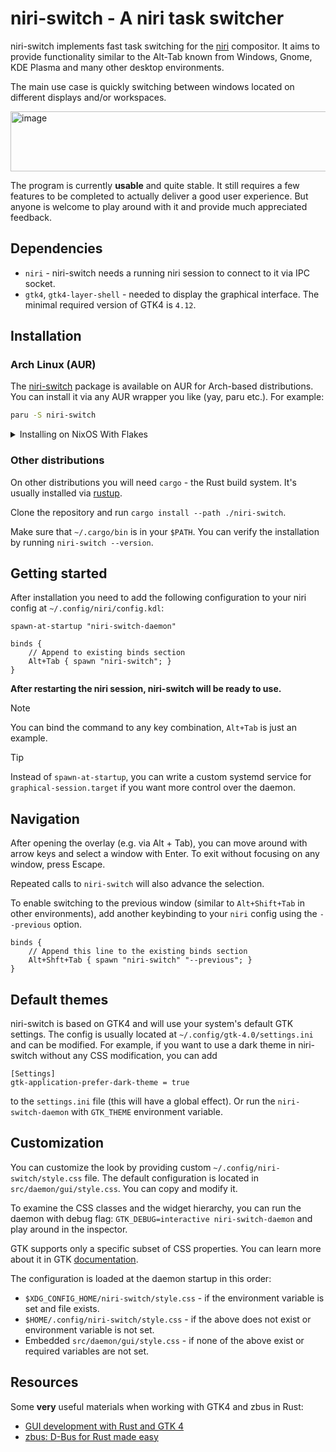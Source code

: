 # niri-switch - A niri task switcher

niri-switch implements fast task switching for the [niri](https://github.com/YaLTeR/niri) compositor. It aims to provide functionality similar to the Alt-Tab known from Windows, Gnome, KDE Plasma and many other desktop environments.

The main use case is quickly switching between windows located on different displays and/or workspaces.

<img width="611" height="96" alt="image" src="https://github.com/user-attachments/assets/c2261156-9ad0-45df-ab25-c6e6964b7dd0" />

The program is currently **usable** and quite stable. It still requires a few features to be completed to actually deliver a good user experience. But anyone is welcome to play around with it and provide much appreciated feedback.

## Dependencies

* `niri` - niri-switch needs a running niri session to connect to it via IPC socket.
* `gtk4`, `gtk4-layer-shell` - needed to display the graphical interface. The minimal required version of GTK4 is `4.12`.

## Installation

### Arch Linux (AUR)

The [niri-switch](https://aur.archlinux.org/packages/niri-switch) package is available on AUR for Arch-based distributions. You can install it via any AUR wrapper you like (yay, paru etc.). For example:

```sh
paru -S niri-switch
```
<details>
<summary>Installing on NixOS With Flakes</summary>

### NixOS (Flake)

This repository provides a flake you can use to install the package.

To install it you **must have flake enabled** and your NixOS configuration
**must be managed with flakes.** See [https://nixos.wiki/wiki/Flakes](https://nixos.wiki/wiki/Flakes) for
instructions on how to install and enable them on NixOS.

Next, you can add this flake as inputs in `flake.nix` in the repository
containing your NixOS configuration:

```nix
inputs = {
  # ---Snip---
  niri-switch= {
    url = "github:Kiki-Bouba-Team/niri-switch";
    # Optional, by default this flake follows the latest nixpkgs-unstable.
    # ---
    # Note that setting this will make it follow your version of nixpkgs, which
    # can lead to issue if you lock it to nixpkgs stable. If you don't add this
    # line, the derivation will be bigger, but will work Out Of the Box.
    inputs.nixpkgs.follows = "nixpkgs";
  };
  # ---Snip---
}
```

Then you can install niri-switch by adding the package provided by this flake in your configuration, for example:

```nix
{inputs, pkgs, ...}:
let
  inherit (pkgs.stdenv.hostPlatform) system;
in
{
    environment.systemPackages = [
        inputs.niri-switch.packages.${system}.default
    ];
}
```

> [!NOTE]
> This example only works if you can access `inputs` as an extra argument in your configuration. 

</details>

### Other distributions

On other distributions you will need `cargo` - the Rust build system. It's usually installed via [rustup](https://www.rust-lang.org/tools/install).

Clone the repository and run `cargo install --path ./niri-switch`.

Make sure that `~/.cargo/bin` is in your `$PATH`. You can verify the installation by running `niri-switch --version`.

## Getting started


After installation you need to add the following configuration to your niri config at `~/.config/niri/config.kdl`:
```kdl
spawn-at-startup "niri-switch-daemon"

binds {
    // Append to existing binds section
    Alt+Tab { spawn "niri-switch"; }
}
```

**After restarting the niri session, niri-switch will be ready to use.**
> [!NOTE]
> You can bind the command to any key combination, `Alt+Tab` is just an example.

> [!TIP]
> Instead of `spawn-at-startup`, you can write a custom systemd service for `graphical-session.target` if you want more control over the daemon.

## Navigation

After opening the overlay (e.g. via Alt + Tab), you can move around with arrow keys and select a window with Enter. To exit without focusing on any window, press Escape.

Repeated calls to `niri-switch` will also advance the selection.

To enable switching to the previous window (similar to `Alt+Shift+Tab` in other environments), add another keybinding to your `niri` config using the `--previous` option.

```kdl
binds {
    // Append this line to the existing binds section
    Alt+Shft+Tab { spawn "niri-switch" "--previous"; }
}
```

## Default themes

niri-switch is based on GTK4 and will use your system's default GTK settings. The config is usually located at `~/.config/gtk-4.0/settings.ini` and can be modified. For example, if you want to use a dark theme in niri-switch without any CSS modification, you can add 
```
[Settings]
gtk-application-prefer-dark-theme = true
```
to the `settings.ini` file (this will have a global effect). Or run the `niri-switch-daemon` with `GTK_THEME` environment variable.

## Customization

You can customize the look by providing custom `~/.config/niri-switch/style.css` file. The default configuration is located in `src/daemon/gui/style.css`. You can copy and modify it.

To examine the CSS classes and the widget hierarchy, you can run the daemon with debug flag: `GTK_DEBUG=interactive niri-switch-daemon` and play around in the inspector.

GTK supports only a specific subset of CSS properties. You can learn more about it in GTK [documentation](https://docs.gtk.org/gtk4/css-properties.html).

The configuration is loaded at the daemon startup in this order:

* `$XDG_CONFIG_HOME/niri-switch/style.css` - if the environment variable is set and file exists.
* `$HOME/.config/niri-switch/style.css` - if the above does not exist or environment variable is not set.
* Embedded `src/daemon/gui/style.css` - if none of the above exist or required variables are not set.

## Resources

Some **very** useful materials when working with GTK4 and zbus in Rust:
* [GUI development with Rust and GTK 4](https://gtk-rs.org/gtk4-rs/stable/latest/book/)
* [zbus: D-Bus for Rust made easy](https://dbus2.github.io/zbus/)
